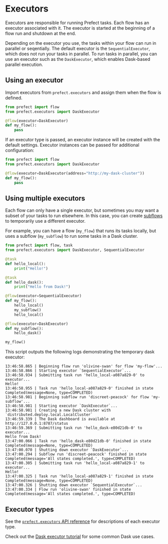 # Executors

Executors are responsible for running Prefect tasks. Each flow has an executor associated with it. The executor is started at the beginning of a flow run and shutdown at the end.

Depending on the executor you use, the tasks within your flow can run in parallel or seqentially. The default executor is the `SequentialExecutor`, which does not run your tasks in parallel. To run tasks in parallel, you can use an executor such as the `DaskExecutor`, which enables Dask-based parallel execution.

## Using an executor

Import executors from `prefect.executors` and assign them when the flow is defined.

```python hl_lines="4"
from prefect import flow
from prefect.executors import DaskExecutor

@flow(executor=DaskExecutor)
def my_flow():
    pass
```

If an executor type is passed, an executor instance will be created with the default settings. Executor instances can be passed for additional configuration:


```python hl_lines="4"
from prefect import flow
from prefect.executors import DaskExecutor

@flow(executor=DaskExecutor(address="http://my-dask-cluster"))
def my_flow():
    pass
```

## Using multiple executors

Each flow can only have a single executor, but sometimes you may want a subset of your tasks to run elsewhere. In this case, you can create [subflows](/concepts/flows/#subflows) to temporarily use a different executor.

For example, you can have a flow (`my_flow`) that runs its tasks locally, but uses a subflow (`my_subflow`) to run some tasks in a Dask cluster.

```python
from prefect import flow, task
from prefect.executors import DaskExecutor, SequentialExecutor

@task
def hello_local():
    print("Hello!")

@task
def hello_dask():
    print("Hello from Dask!")

@flow(executor=SequentialExecutor)
def my_flow():
    hello_local()
    my_subflow()
    hello_local()

@flow(executor=DaskExecutor)
def my_subflow():
    hello_dask()

my_flow()
```

This script outputs the following logs demonstrating the temporary dask executor:

```text hl_lines="7"
13:46:58.865 | Beginning flow run 'olivine-swan' for flow 'my-flow'...
13:46:58.866 | Starting executor `SequentialExecutor`...
13:46:58.934 | Submitting task run 'hello_local-a087a829-0' to executor...
Hello!
13:46:58.955 | Task run 'hello_local-a087a829-0' finished in state Completed(message=None, type=COMPLETED)
13:46:58.981 | Beginning subflow run 'discreet-peacock' for flow 'my-subflow'...
13:46:58.981 | Starting executor `DaskExecutor`...
13:46:58.981 | Creating a new Dask cluster with `distributed.deploy.local.LocalCluster`
13:46:59.339 | The Dask dashboard is available at http://127.0.0.1:8787/status
13:46:59.369 | Submitting task run 'hello_dask-e80d21db-0' to executor...
Hello from Dask!
13:47:00.066 | Task run 'hello_dask-e80d21db-0' finished in state Completed(message=None, type=COMPLETED)
13:47:00.070 | Shutting down executor `DaskExecutor`...
13:47:00.294 | Subflow run 'discreet-peacock' finished in state Completed(message='All states completed.', type=COMPLETED)
13:47:00.305 | Submitting task run 'hello_local-a087a829-1' to executor...
Hello!
13:47:00.325 | Task run 'hello_local-a087a829-1' finished in state Completed(message=None, type=COMPLETED)
13:47:00.326 | Shutting down executor `SequentialExecutor`...
13:47:00.334 | Flow run 'olivine-swan' finished in state Completed(message='All states completed.', type=COMPLETED)
```

## Executor types

See the [`prefect.executors` API reference](/api-ref/prefect/executors/) for descriptions of each executor type.

Check out the [Dask executor tutorial](/tutorials/dask-executor/) for some common Dask use cases.
